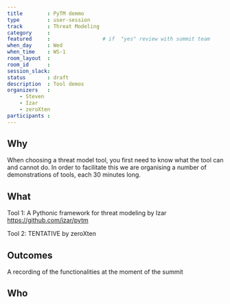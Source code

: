```yaml
---
title        : PyTM demmo
type         : user-session
track        : Threat Modeling
category     :
featured     :                 # if  "yes" review with summit team
when_day     : Wed
when_time    : WS-1
room_layout  :
room_id      : 
session_slack: 
status       : draft
description  : Tool demos
organizers   :
    - Steven
    - Izar
    - zeroXten
participants :
---
```


## Why
When choosing a threat model tool, you first need to know what the tool can and cannot do. In order to facilitate this we are organising a number of demonstrations of tools, each 30 minutes long.

## What
Tool 1: A Pythonic framework for threat modeling by Izar
https://github.com/izar/pytm

Tool 2: TENTATIVE by zeroXten


## Outcomes
A recording of the functionalities at the moment of the summit

## Who
